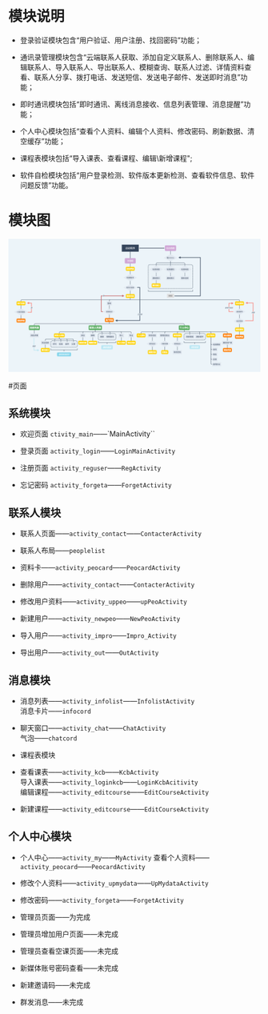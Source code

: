 
# 模块说明

+ 登录验证模块包含“用户验证、用户注册、找回密码”功能；

+ 通讯录管理模块包含“云端联系人获取、添加自定义联系人、删除联系人、编辑联系人、导入联系人、导出联系人、模糊查询、联系人过滤、详情资料查看、联系人分享、拨打电话、发送短信、发送电子邮件、发送即时消息”功能；

+ 即时通讯模块包括“即时通讯、离线消息接收、信息列表管理、消息提醒”功能；

+ 个人中心模块包括“查看个人资料、编辑个人资料、修改密码、刷新数据、清空缓存”功能；

+ 课程表模块包括“导入课表、查看课程、编辑\新增课程";

+ 软件自检模块包括“用户登录检测、软件版本更新检测、查看软件信息、软件问题反馈”功能。

# 模块图
![avator](./文档说明/功能模块图.png)

#页面

## 系统模块
+ 欢迎页面 	`ctivity_main`——`MainActivity``

+ 登录页面	`activity_login`——`LoginMainActivity`

+ 注册页面	`activity_reguser`——`RegActivity`

+ 忘记密码	`activity_forgeta`——`ForgetActivity`

## 联系人模块
+ 联系人页面——`activity_contact`——`ContacterActivity`

+ 联系人布局——`peoplelist`

+ 资料卡——`activity_peocard`——`PeocardActivity`

+ 删除用户——`activity_contact`——`ContacterActivity`

+ 修改用户资料——`activity_uppeo`——`upPeoActivity`

+ 新建用户——`activity_newpeo`——`NewPeoActivity`

+ 导入用户——`activity_impro`——`Impro_Activity`

+ 导出用户——`activity_out`——`OutActivity`

## 消息模块
+ 消息列表——`activity_infolist`——`InfolistActivity `   
	消息卡片——`infocord`
	
+ 聊天窗口——`activity_chat`——`ChatActivity`  
    气泡——`chatcord`


+ 课程表模块

+ 查看课表——`activity_kcb`——`KcbActivity`  
	导入课表——`activity_loginkcb`——`LoginKcbAcitivity`  
	编辑课程——`activity_editcourse`——`EditCourseActivity`

+ 新建课程——`activity_editcourse`——`EditCourseActivity`

## 个人中心模块

+ 个人中心——`activity_my`——`MyActivity`
	查看个人资料——`activity_peocard`——`PeocardActivity`

+ 修改个人资料——`activity_upmydata`——`UpMydataActivity`

+ 修改密码——`activity_forgeta`——`ForgetActivity`

+ 管理员页面——为完成

+ 管理员增加用户页面——未完成

+ 管理员查看空课页面——未完成

+ 新媒体账号密码查看——未完成

+ 新建邀请码——未完成

+ 群发消息——未完成

